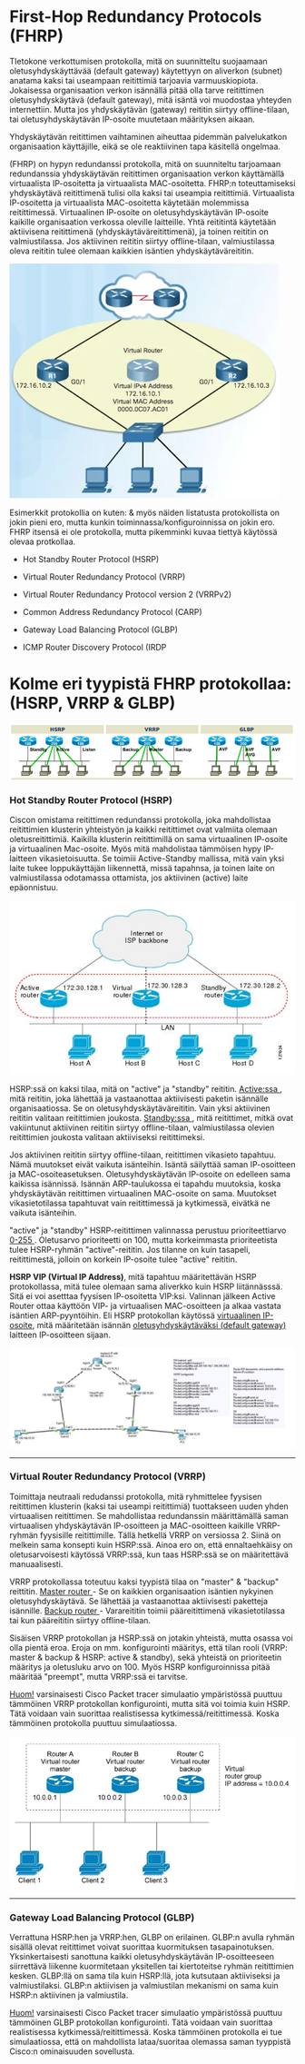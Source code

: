 # First-Hop Redundancy Protocols (FHRP)

TIetokone verkottumisen protokolla, mitä on suunnitteltu suojaamaan oletusyhdyskäyttävää (default gateway) käytettyyn on aliverkon (subnet) anatama kaksi tai useampaan reitittimiä tarjoavia varmuuskiopiota. Jokaisessa organisaation verkon isännällä pitää olla tarve reitittimen oletusyhdyskäytävä (default gateway), mitä isäntä voi muodostaa yhteyden internettiin. Mutta jos yhdyskäytävän (gateway) reititin siirtyy offline-tilaan, tai oletusyhdyskäytävän IP-osoite muutetaan määrityksen aikaan.

Yhdyskäytävän reitittimen vaihtaminen aiheuttaa pidemmän palvelukatkon organisaation käyttäjille, eikä se ole reaktiivinen tapa käsitellä ongelmaa.

(FHRP) on hypyn redundanssi protokolla, mitä on suunniteltu tarjoamaan redundanssia yhdyskäytävän reitittimen organisaation verkon käyttämällä virtuaalista IP-osoitetta ja virtuaalista MAC-osoitetta. FHRP:n toteuttamiseksi yhdyskäytävä reitittimenä tulisi olla kaksi tai useampia reitittimiä. Virtuaalista IP-osoitetta ja virtuaalista MAC-osoitetta käytetään molemmissa reitittimessä. Virtuaalinen IP-osoite on oletusyhdyskäytävän IP-osoite kaikille organisaation verkossa oleville laitteille. Yhtä reititintä käytetään aktiivisena reitittimenä (yhdyskäytäväreitittimenä), ja toinen reititin on valmiustilassa. Jos aktiivinen reititin siirtyy offline-tilaan, valmiustilassa oleva reititin tulee olemaan kaikkien isäntien yhdyskäytäväreititin. 

![alt text](images/HSRP-map1.PNG?raw=true)

Esimerkkit protokollia on kuten: & myös näiden listatusta protokollista on jokin pieni ero, mutta kunkin toiminnassa/konfiguroinnissa on jokin ero. FHRP itsensä ei ole protokolla, mutta pikemminki kuvaa tiettyä käytössä olevaa protkollaa.

- Hot Standby Router Protocol (HSRP) 
- Virtual Router Redundancy Protocol (VRRP) 
- Virtual Router Redundancy Protocol version 2 (VRRPv2)

- Common Address Redundancy Protocol (CARP)
- Gateway Load Balancing Protocol (GLBP)
- ICMP Router Discovery Protocol (IRDP

# Kolme eri tyypistä FHRP protokollaa: (HSRP, VRRP & GLBP) 

![alt text](images/FHRP-family-Topology.PNG?raw=true)

<h3>Hot Standby Router Protocol (HSRP) </h3>

Ciscon omistama reitittimen redundanssi protokolla, joka mahdollistaa reitittimien klusterin yhteistyön ja kaikki reitittimet ovat valmiita olemaan oletusreitittimiä. Kaikilla klusterin reitittimillä on sama virtuaalinen IP-osoite ja virtuaalinen Mac-osoite. Myös mitä mahdolistaa tämmöisen hypy IP-laitteen vikasietoisuutta. Se toimiii Active-Standby mallissa, mitä vain yksi laite tukee loppukäyttäjän liikennettä, missä tapahnsa, ja toinen laite on valmiustilassa odotamassa ottamista, jos aktiivinen (active) laite epäonnistuu.

![alt text](images/HSRP-Topology-1.PNG?raw=true)

HSRP:ssä on kaksi tilaa, mitä on "active" ja "standby" reititin. <ins> Active:ssa </ins>, mitä reititin, joka lähettää ja vastaanottaa aktiivisesti paketin isännälle organisaatiossa. Se on oletusyhdyskäytäväreititin. Vain yksi aktiivinen reititin valitaan reitittimien joukosta. <ins> Standby:ssa </ins>, mitä reitittimet, mitkä ovat vakiintunut aktiivinen reititin siirtyy offline-tilaan, valmiustilassa olevien reitittimien joukosta valitaan aktiiviseksi reitittimeksi. 

Jos aktiivinen reititin siirtyy offline-tilaan, reitittimen vikasieto tapahtuu. Nämä muutokset eivät vaikuta isänteihin. Isäntä säilyttää saman IP-osoitteen ja MAC-osoiteasetuksen. Oletusyhdyskäytävän IP-osoite on edelleen sama kaikissa isännissä. Isännän ARP-taulukossa ei tapahdu muutoksia, koska yhdyskäytävän reitittimen virtuaalinen MAC-osoite on sama. Muutokset vikasietotilassa tapahtuvat vain reitittimessä ja kytkimessä, eivätkä ne vaikuta isänteihin. 

"active" ja "standby" HSRP-reitittimen valinnassa perustuu prioriteettiarvo <ins> 0-255 </ins>. Oletusarvo prioriteetti on 100, mutta korkeimmasta prioriteetista tulee HSRP-ryhmän "active"-reititin. Jos tilanne on kuin tasapeli, reitittimestä, jolloin on korkein IP-osoite tulee "active" reititin.

<b>HSRP VIP (Virtual IP Address)</b>, mitä tapahtuu määritettävän HSRP protokollassa, mitä tulee olemaan sama aliverkko kuin HSRP liitännässsä. Sitä ei voi asetttaa fyysisen IP-osoitetta VIP:ksi. Valinnan jälkeen Active Router ottaa käyttöön VIP- ja virtuaalisen MAC-osoitteen ja alkaa vastata isäntien ARP-pyyntöihin. Eli HSRP protokollan käytössä <ins>virtuaalinen IP-osoite</ins>, mitä määritetään isännän <ins>oletusyhdyskäytäväksi (default gateway)</ins> laitteen IP-osoitteen sijaan.

![alt text](images/HSRP-confi-1.PNG?raw=true)

<hr>

<h3>Virtual Router Redundancy Protocol (VRRP) </h3>

Toimittaja neutraali redudanssi protokolla, mitä ryhmittelee fyysisen reitittimen klusterin (kaksi tai useampi reitittimiä) tuottakseen uuden yhden virtuaalisen reitittimen. Se mahdollistaa redundanssin määrittämällä saman virtuaalisen yhdyskäytävän IP-osoitteen ja MAC-osoitteen kaikille VRRP-ryhmän fyysisille reitittimille. Tällä hetkellä VRRP on versiossa 2. Siinä on melkein sama konsepti kuin HSRP:ssä. Ainoa ero on, että ennaltaehkäisy on oletusarvoisesti käytössä VRRP:ssä, kun taas HSRP:ssä se on määritettävä manuaalisesti. 

VRRP protokollassa toteutuu kaksi tyypistä tilaa on "master" & "backup" reittitin. <ins> Master router </ins>-  Se on kaikkien organisaation isäntien nykyinen oletusyhdyskäytävä. Se lähettää ja vastaanottaa aktiivisesti paketteja isännille. <ins> Backup router </ins> - Varareititin toimii pääreitittimenä vikasietotilassa tai kun pääreititin siirtyy offline-tilaan.

Sisäisen VRRP protokollan ja HSRP:ssä on jotakin yhteistä, mutta osassa voi olla pientä eroa. Eroja on mm. konfigurointi määritys, että tilan rooli (VRRP: master & backup & HSRP: active & standby), sekä yhteistä on prioriteetin määritys ja oletusluku arvo on 100. Myös HSRP konfiguroinnissa pitää määritää "preempt", mutta VRRP:ssä ei tarvitse.

<ins>Huom!</ins> varsinaisesti Cisco Packet tracer simulaatio ympäristössä puuttuu tämmöinen VRRP protokollan konfigurointi, mutta sitä voi toimia kuin HSRP. Tätä voidaan vain suorittaa realistisessa kytkimessä/reitittimessä. Koska tämmöinen protokolla puuttuu simulaatiossa.

![alt text](images/VRRP-topology-1.PNG?raw=true)

<hr>

<h3>Gateway Load Balancing Protocol (GLBP) </h3>

Verrattuna HSRP:hen ja VRRP:hen, GLBP on erilainen. GLBP:n avulla ryhmän sisällä olevat reitittimet voivat suorittaa kuormituksen tasapainotuksen. Yksinkertaisesti sanottuna kaikki oletusyhdyskäytävän IP-osoitteeseen siirrettävä liikenne kuormitetaan yksitellen tai kiertoteitse ryhmän reitittimien kesken. GLBP:llä on sama tila kuin HSRP:llä, jota kutsutaan aktiiviseksi ja valmiustilaksi. GLBP:n aktiivisen ja valmiustilan mekanismi on sama kuin HSRP:n aktiivinen ja valmiustila. 

<ins>Huom!</ins> varsinaisesti Cisco Packet tracer simulaatio ympäristössä puuttuu tämmöinen GLBP protokollan konfigurointi. Tätä voidaan vain suorittaa realistisessa kytkimessä/reitittimessä. Koska tämmöinen protokolla ei tue simulaatiossa, että on mahdollista lataa/suoritaa olemassa saman tyyppistä Cisco:n ominaisuuden sovellusta.
